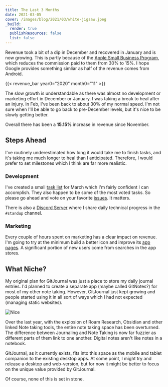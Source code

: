 ```yaml
---
title: The Last 3 Months
date: 2021-03-05
cover: /images/blog/2021/03/white-jigsaw.jpeg
_build:
  render: true
  publishResources: false
  list: false
---
```


Revenue took a bit of a dip in December and recovered in January and is now growing. This is partly because of the [Apple Small Business Program](https://developer.apple.com/app-store/small-business-program/), which reduces the commission paid to them from 30% to 15%. I hope Google provides something simliar as half of the revenue comes from Android.

{{< revenue_bar year0="2020" month0="11" >}}

The slow growth is understandable as there was almost no development or marketing effort in December or January. I was taking a break to heal after an injury. In Feb, I've been back to about 30% of my normal speed. I'm not sure when I'll be able to go back to pre-December levels, but it's nice to be slowly getting better.

Overall there has been a **15.15%** increase in revenue since November.

## Steps Ahead

I've routinely underestimated how long it would take me to finish tasks, and it's taking me much longer to heal than I anticipated. Therefore, I would prefer to set milestones which I think are far more realistic.

### Development

I've created a small [task list](https://github.com/GitJournal/GitJournal/milestone/4) for March which I'm fairly confident I can accomplish. They also happen to be some of the most voted tasks. So please go ahead and vote on your favorite [issues](https://github.com/GitJournal/GitJournal/issues?page=1&q=is%3Aopen+is%3Aissue+sort%3Areactions-%2B1-desc). It matters.

There is also a [Discord Server](https://discord.gg/abBwyEK) where I share daily technical progress in the `#standup` channel.

### Marketing

Every couple of hours spent on marketing has a clear impact on revenue. I'm going to try at the minimum build a better icon and improve its [app](https://apps.apple.com/app/gitjournal/id1466519634) [pages](https://play.google.com/store/apps/details?id=io.gitjournal.gitjournal&pcampaignid=website). A significant portion of new users come from searches in the app stores.

## What Niche?

My original plan for GitJournal was just a place to store my daily journal entries. I'd planned to create a separate app (maybe called GitNotes?) for most of my other note taking. However, GitJournal just kept growing and people started using it in all sort of ways which I had not expected (managing static websites).

![Nice](/images/blog/2021/03/white-jigsaw.jpeg)


Over the last year, with the explosion of Roam Research, Obsidian and other linked Note taking tools, the entire note taking space has been overturned. The difference between Journaling and Note Taking is now far fuzzier as different parts of them link to one another. Digital notes aren't like notes in a notebook.

GitJournal, as it currently exists, fits into this space as the mobile and tablet companion to the existing desktop apps. At some point, I might try and release a desktop and web-version, but for now it might be better to focus on the unique value provided by GitJournal.

Of course, none of this is set in stone.
